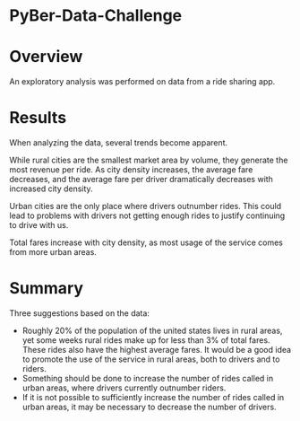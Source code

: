 # PyBer-Data-Challenge

# Overview

An exploratory analysis was performed on data from a ride sharing app.

# Results

When analyzing the data, several trends become apparent.

While rural cities are the smallest market area by volume, they generate the most revenue per ride. As city density increases, the average fare decreases, and the average fare per driver dramatically decreases with increased city density.

Urban cities are the only place where drivers outnumber rides.  This could lead to problems with drivers not getting enough rides to justify continuing to drive with us.  

Total fares increase with city density, as most usage of the service comes from more urban areas.

# Summary

Three suggestions based on the data:

 - Roughly 20% of the population of the united states lives in rural areas, yet some weeks rural rides make up for less than 3% of total fares.  These rides also have the highest average fares.  It would be a good idea to promote the use of the service in rural areas, both to drivers and to riders.
 - Something should be done to increase the number of rides called in urban areas, where drivers currently outnumber riders.
 - If it is not possible to sufficiently increase the number of rides called in urban areas, it may be necessary to decrease the number of drivers.
